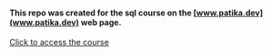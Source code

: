 #### This repo was created for the sql course on the [www.patika.dev](www.patika.dev) web page.

[Click to access the course](https://app.patika.dev/courses/sql)
